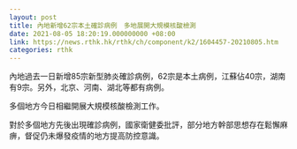 ```yaml
---
layout: post
title: 內地新增62宗本土確診病例　多地展開大規模核酸檢測
date: 2021-08-05 18:20:19.000000000 +08:00
link: https://news.rthk.hk/rthk/ch/component/k2/1604457-20210805.htm
categories: rthk
---
```


內地過去一日新增85宗新型肺炎確診病例，62宗是本土病例，江蘇佔40宗，湖南有9宗。另外，北京、河南、湖北等都有病例。

多個地方今日相繼開展大規模核酸檢測工作。

對於多個地方先後出現確診病例，國家衛健委批評，部分地方幹部思想存在鬆懈麻痹，督促仍未爆發疫情的地方提高防控意識。
